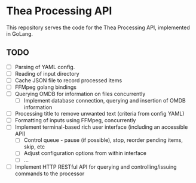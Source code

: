 # Thea Processing API

This repository serves the code for the Thea Processing API, implemented in GoLang.

## TODO
- [ ] Parsing of YAML config.
- [ ] Reading of input directory
- [ ] Cache JSON file to record processed items
- [ ] FFMpeg golang bindings
- [ ] Querying OMDB for information on files concurrently
  - [ ] Implement database connection, querying and insertion of OMDB information
- [ ] Processing title to remove unwanted text (criteria from config YAML)
- [ ] Formatting of inputs using FFMpeg, concurrently
- [ ] Implement terminal-based rich user interface (including an accessible API)
  - [ ] Control queue - pause (if possible), stop, reorder pending items, skip, etc
  - [ ] Adjust configuration options from within interface
  - [ ] ...
- [ ] Implement HTTP RESTful API for querying and controlling/issuing commands to the processor
